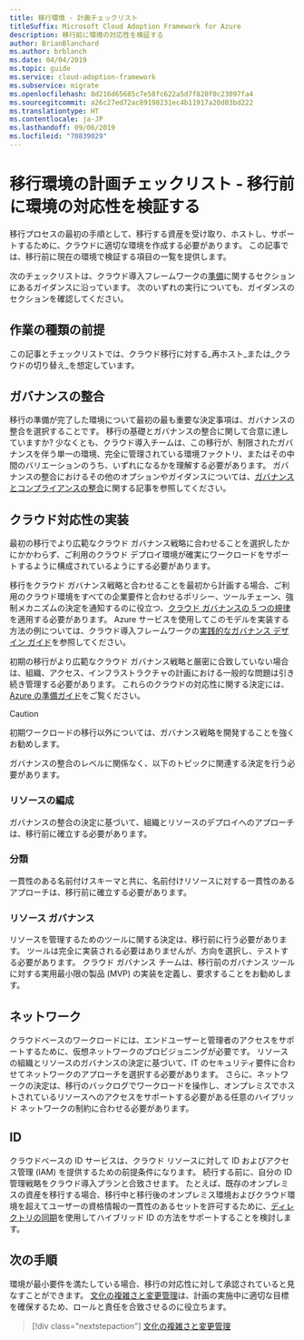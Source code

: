 ```yaml
---
title: 移行環境 - 計画チェックリスト
titleSuffix: Microsoft Cloud Adoption Framework for Azure
description: 移行前に環境の対応性を検証する
author: BrianBlanchard
ms.author: brblanch
ms.date: 04/04/2019
ms.topic: guide
ms.service: cloud-adoption-framework
ms.subservice: migrate
ms.openlocfilehash: 8d216d65685c7e58fc622a5d7f820f0c23097fa4
ms.sourcegitcommit: a26c27ed72ac89198231ec4b11917a20d03bd222
ms.translationtype: HT
ms.contentlocale: ja-JP
ms.lasthandoff: 09/06/2019
ms.locfileid: "70839029"
---
```

# <a name="migration-environment-planning-checklist---validate-environmental-readiness-prior-to-migration"></a>移行環境の計画チェックリスト - 移行前に環境の対応性を検証する

移行プロセスの最初の手順として、移行する資産を受け取り、ホストし、サポートするために、クラウドに適切な環境を作成する必要があります。 この記事では、移行前に現在の環境で検証する項目の一覧を提供します。

次のチェックリストは、クラウド導入フレームワークの[準備](../../../ready/index.md)に関するセクションにあるガイダンスに沿っています。 次のいずれの実行についても、ガイダンスのセクションを確認してください。

## <a name="effort-type-assumption"></a>作業の種類の前提

この記事とチェックリストでは、クラウド移行に対する_再ホスト_または_クラウドの切り替え_を想定しています。

## <a name="governance-alignment"></a>ガバナンスの整合

移行の準備が完了した環境について最初の最も重要な決定事項は、ガバナンスの整合を選択することです。 移行の基礎とガバナンスの整合に関して合意に達していますか? 少なくとも、クラウド導入チームは、この移行が、制限されたガバナンスを伴う単一の環境、完全に管理されている環境ファクトリ、またはその中間のバリエーションのうち、いずれになるかを理解する必要があります。 ガバナンスの整合におけるその他のオプションやガイダンスについては、[ガバナンスとコンプライアンスの整合](../../expanded-scope/governance-or-compliance.md)に関する記事を参照してください。

## <a name="cloud-readiness-implementation"></a>クラウド対応性の実装

最初の移行でより広範なクラウド ガバナンス戦略に合わせることを選択したかにかかわらず、ご利用のクラウド デプロイ環境が確実にワークロードをサポートするように構成されているようにする必要があります。

移行をクラウド ガバナンス戦略と合わせることを最初から計画する場合、ご利用のクラウド環境をすべての企業要件と合わせるポリシー、ツールチェーン、強制メカニズムの決定を通知するのに役立つ、[クラウド ガバナンスの 5 つの規律](../../../governance/governance-disciplines.md)を適用する必要があります。 Azure サービスを使用してこのモデルを実装する方法の例については、クラウド導入フレームワークの[実践的なガバナンス デザイン ガイド](../../../governance/journeys/index.md)を参照してください。

初期の移行がより広範なクラウド ガバナンス戦略と厳密に合致していない場合は、組織、アクセス、インフラストラクチャの計画における一般的な問題は引き続き管理する必要があります。 これらのクラウドの対応性に関する決定には、[Azure の準備ガイド](../../../ready/azure-readiness-guide/index.md)をご覧ください。

> [!CAUTION]
> 初期ワークロードの移行以外については、ガバナンス戦略を開発することを強くお勧めします。

ガバナンスの整合のレベルに関係なく、以下のトピックに関連する決定を行う必要があります。

### <a name="resource-organization"></a>リソースの編成

ガバナンスの整合の決定に基づいて、組織とリソースのデプロイへのアプローチは、移行前に確立する必要があります。

### <a name="nomenclature"></a>分類

一貫性のある名前付けスキーマと共に、名前付けリソースに対する一貫性のあるアプローチは、移行前に確立する必要があります。

### <a name="resource-governance"></a>リソース ガバナンス

リソースを管理するためのツールに関する決定は、移行前に行う必要があります。 ツールは完全に実装される必要はありませんが、方向を選択し、テストする必要があります。 クラウド ガバナンス チームは、移行前のガバナンス ツールに対する実用最小限の製品 (MVP) の実装を定義し、要求することをお勧めします。

## <a name="network"></a>ネットワーク

クラウドベースのワークロードには、エンドユーザーと管理者のアクセスをサポートするために、仮想ネットワークのプロビジョニングが必要です。 リソースの組織とリソースのガバナンスの決定に基づいて、IT のセキュリティ要件に合わせてネットワークのアプローチを選択する必要があります。 さらに、ネットワークの決定は、移行のバックログでワークロードを操作し、オンプレミスでホストされているリソースへのアクセスをサポートする必要がある任意のハイブリッド ネットワークの制約に合わせる必要があります。

## <a name="identity"></a>ID

クラウドベースの ID サービスは、クラウド リソースに対して ID およびアクセス管理 (IAM) を提供するための前提条件になります。 続行する前に、自分の ID 管理戦略をクラウド導入プランと合致させます。 たとえば、既存のオンプレミスの資産を移行する場合、移行中と移行後のオンプレミス環境およびクラウド環境を超えてユーザーの資格情報の一貫性のあるセットを許可するために、[ディレクトリの同期](../../../decision-guides/identity/index.md)を使用してハイブリッド ID の方法をサポートすることを検討します。

## <a name="next-steps"></a>次の手順

環境が最小要件を満たしている場合、移行の対応性に対して承認されていると見なすことができます。 [文化の複雑さと変更管理](./culture-complexity.md)は、計画の実施中に適切な目標を確保するため、ロールと責任を合致させるのに役立ちます。

> [!div class="nextstepaction"]
> [文化の複雑さと変更管理](./culture-complexity.md)
